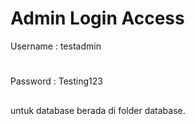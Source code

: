 # Admin Login Access

Username : testadmin
#
Password : Testing123
##

untuk database berada di folder database.
